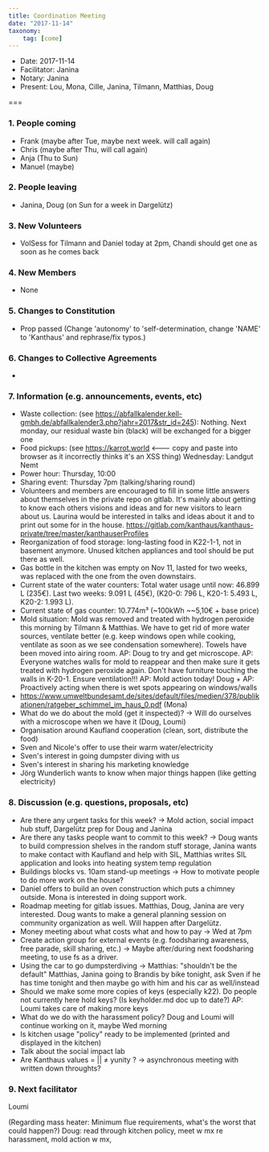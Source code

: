 ```yaml
---
title: Coordination Meeting
date: "2017-11-14"
taxonomy:
    tag: [come]
---
```


- Date: 2017-11-14
- Facilitator: Janina
- Notary: Janina
- Present: Lou, Mona, Cille, Janina, Tilmann, Matthias, Doug

===

### 1. People coming
- Frank (maybe after Tue, maybe next week. will call again)
- Chris (maybe after Thu, will call again)
- Anja (Thu to Sun)
- Manuel (maybe)

### 2. People leaving
- Janina, Doug (on Sun for a week in Dargelütz)


### 3. New Volunteers
- VolSess for Tilmann and Daniel today at 2pm, Chandi should get one as soon as he comes back

### 4. New Members
- None

### 5. Changes to Constitution
- Prop passed (Change 'autonomy' to 'self-determination, change 'NAME' to 'Kanthaus' and rephrase/fix typos.)

### 6. Changes to Collective Agreements
-

### 7. Information (e.g. announcements, events, etc)
- Waste collection: (see https://abfallkalender.kell-gmbh.de/abfallkalender3.php?jahr=2017&str_id=245): Nothing. Next monday, our residual waste bin (black) will be exchanged for a bigger one
- Food pickups: (see https://karrot.world <--- copy and paste into browser as it incorrectly thinks it's an XSS thing) Wednesday: Landgut Nemt
- Power hour: Thursday, 10:00
- Sharing event: Thursday 7pm (talking/sharing round)
- Volunteers and members are encouraged to fill in some little answers about themselves in the private repo on gitlab. It's mainly about getting to know each others visions and ideas and for new visitors to learn about us. Laurina would be interested in talks and ideas about it and to print out some for in the house.
https://gitlab.com/kanthaus/kanthaus-private/tree/master/kanthauserProfiles
- Reorganization of food storage: long-lasting food in K22-1-1, not in basement anymore. Unused kitchen appliances and tool should be put there as well.
- Gas bottle in the kitchen was empty on Nov 11, lasted for two weeks, was replaced with the one from the oven downstairs.
- Current state of the water counters: Total water usage until now: 46.899 L (235€). Last two weeks: 9.091 L (45€), (K20-0: 796 L, K20-1: 5.493 L, K20-2: 1.993 L).
- Current state of gas counter: 10.774m³ (~100kWh ~~5,10€ + base price)
- Mold situation: Mold was removed and treated with hydrogen peroxide this morning by Tilmann & Matthias. We have to get rid of more water sources, ventilate better (e.g. keep windows open while cooking, ventilate as soon as we see condensation somewhere). Towels have been moved into airing room. AP: Doug to try and get microscope. AP: Everyone watches walls for mold to reappear and then make sure it gets treated with hydrogen peroxide again. Don't have furniture touching the walls in K-20-1. Ensure ventilation!!! AP: Mold action today! Doug + AP: Proactively acting when there is wet spots appearing on windows/walls
- https://www.umweltbundesamt.de/sites/default/files/medien/378/publikationen/ratgeber_schimmel_im_haus_0.pdf (Mona)
- What do we do about the mold (get it inspected)? -> Will do ourselves with a microscope when we have it (Doug, Loumi)
- Organisation around Kaufland cooperation (clean, sort, distribute the food)
- Sven and Nicole's offer to use their warm water/electricity
- Sven's interest in going dumpster diving with us
- Sven's interest in sharing his marketing knowledge
- Jörg Wunderlich wants to know when major things happen (like getting electricity)

### 8. Discussion (e.g. questions, proposals, etc)
- Are there any urgent tasks for this week? -> Mold action, social impact hub stuff, Dargelütz prep for Doug and Janina
- Are there any tasks people want to commit to this week? -> Doug wants to build compression shelves in the random stuff storage, Janina wants to make contact with Kaufland and help with SIL, Matthias writes SIL application and looks into heating system temp regulation
- Buildings blocks vs. 10am stand-up meetings -> How to motivate people to do more work on the house?
- Daniel offers to build an oven construction which puts a chimney outside. Mona is interested in doing support work.
- Roadmap meeting for gitlab issues. Matthias, Doug, Janina are very interested. Doug wants to make a general planning session on community organization as well. Will happen after Dargelütz.
- Money meeting about what costs what and how to pay -> Wed at 7pm
- Create action group for external events (e.g. foodsharing awareness, free parade, skill sharing, etc.) -> Maybe after/during next foodsharing meeting, to use fs as a driver.
- Using the car to go dumpsterdiving -> Matthias: "shouldn't be the default"
Matthias, Janina going to Brandis by bike tonight, ask Sven if he has time tonight and then maybe go with him and his car as well/instead
- Should we make some more copies of keys (especially k22). Do people not currently here hold keys? (Is keyholder.md doc up to date?) AP: Loumi takes care of making more keys
- What do we do with the harassment policy? Doug and Loumi will continue working on it, maybe Wed morning
- Is kitchen usage "policy" ready to be implemented (printed and displayed in the kitchen)
- Talk about the social impact lab
- Are Kanthaus values = || ≠ yunity ? -> asynchronous meeting with written down throughts?

### 9. Next facilitator
Loumi

(Regarding mass heater: Minimum flue requirements, what's the worst that could happen?)
Doug: read through kitchen policy, meet w mx re harassment, mold action w mx,
